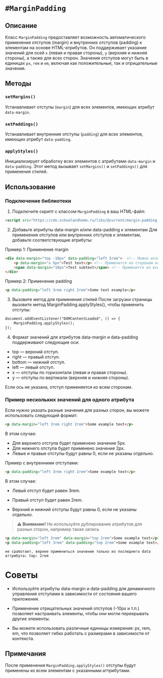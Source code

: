 # `#MarginPadding`

## Описание

Класс `MarginPadding` предоставляет возможность автоматического применения отступов (margin) и внутренних отступов (padding) к элементам на основе HTML-атрибутов. Он поддерживает указание значений для осей `x` (левая и правая стороны), `y` (верхняя и нижняя стороны), а также для всех сторон. Значения отступов могут быть в единицах `px`, `rem` и `em`, включая как положительные, так и отрицательные значения.

## Методы

### `setMargins()`
Устанавливает отступы (`margin`) для всех элементов, имеющих атрибут `data-margin`.

### `setPaddings()`
Устанавливает внутренние отступы (`padding`) для всех элементов, имеющих атрибут `data-padding`.

### `applyStyles()`
Инициализирует обработку всех элементов с атрибутами `data-margin` и `data-padding`. Этот метод вызывает `setMargins()` и `setPaddings()` для применения стилей.

## Использование

### Подключение библиотеки

1. Подключите скрипт с классом `MarginPadding` в ваш HTML-файл:

```html
<script src="https://cdn.schoolandhome.ru/libs/@current/margin-padding.js"></script>
```


2. Добавьте атрибуты data-margin и/или data-padding к элементам
Для применения отступов или внутренних отступов к элементам, добавьте соответствующие атрибуты:

Пример 1: Применение margin

```html
<div data-margin="top -10px" data-padding="left 5rem">  <!-- Можно использовать одновременно для значений внешних и внутренних отступов-->
    <p data-margin="x 5px">Test text</p> <!-- Применится ко сторонам оси X (left, right)-->
    <span data-margin="10px">Test subtext</span> <!-- Применится ко всем сторонам -->
</div>

```

Пример 2: Применение padding
```html
<p data-padding="left 3rem right 2rem">Some text example</p> 
```



3. Вызовите метод для применения стилей
После загрузки страницы вызовите метод MarginPadding.applyStyles(), чтобы применить отступы:

```html
document.addEventListener("DOMContentLoaded", () => {
    MarginPadding.applyStyles();
});
```

4. Формат значений для атрибутов
data-margin и data-padding поддерживают следующие оси:
* top — верхний отступ.
* right — правый отступ.
* bottom — нижний отступ.
* left — левый отступ.
* x — отступы по горизонтали (левая и правая стороны).
* y — отступы по вертикали (верхняя и нижняя стороны).

Если ось не указана, отступ применяется ко всем сторонам.

### Пример нескольких значений для одного атрибута
Если нужно указать разные значения для разных сторон, вы можете использовать следующий формат:

```html
<p data-margin="left 3rem right 2rem">Some example text</p>
```

В этом случае:

* Для верхнего отступа будет применено значение 5px.
* Для нижнего отступа будет применено значение 2px.
* Левые и правые отступы будут равны 0, если не указаны отдельно.

Пример с внутренними отступами:
```html
<p data-padding="left 3rem right 2rem">Some example text</p>
```
В этом случае:

* Левый отступ будет равен 3rem.

* Правый отступ будет равен 2rem.

* Верхний и нижний отступы будут равны 0, если не указаны отдельно.


> <strong>⚠️ Внимание!</strong> Не используйте дублирование атрибутов для разных сторон, например такая запись
    
```html
<p data-margin="left 3rem" data-margin="top 2rem">Some example text</p>
<p data-padding="left 3rem" data-padding="top 2rem">Some example text</p>
```

    
    не сработает, вернее примениться значение только из последнего data аттрибута: top: 2rem
</div>






# Советы

* Используйте атрибуты data-margin и data-padding для динамичного управления отступами в зависимости от состояния вашего приложения.

* Применение отрицательных значений отступов (-10px и т.п.) позволяет настраивать элементы, чтобы они могли перекрывать другие элементы.

* Вы можете использовать различные единицы измерения: px, rem, em, что позволяет гибко работать с размерами в зависимости от контекста.

## Примечания
После применения ``` MarginPadding.applyStyles() ``` отступы будут применены ко всем элементам с указанными аттрибутами.



